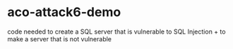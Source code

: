 # aco-attack6-demo
code needed to create a SQL server that is vulnerable to SQL Injection + to make a server that is not vulnerable
